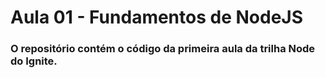 # Aula 01 - Fundamentos de NodeJS

### O repositório contém o código da primeira aula da trilha Node do Ignite.
